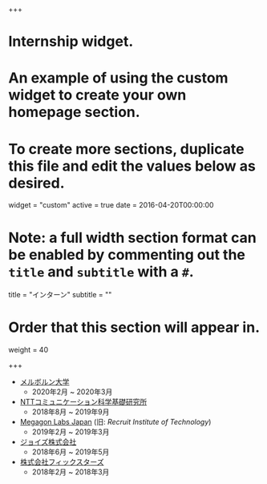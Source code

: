 +++
# Internship widget.
# An example of using the custom widget to create your own homepage section.
# To create more sections, duplicate this file and edit the values below as desired.
widget = "custom"
active = true
date = 2016-04-20T00:00:00

# Note: a full width section format can be enabled by commenting out the `title` and `subtitle` with a `#`.
title = "インターン"
subtitle = ""

# Order that this section will appear in.
weight = 40

+++

- [メルボルン大学](https://cis.unimelb.edu.au/)
  - 2020年2月 ~ 2020年3月
- [NTTコミュニケーション科学基礎研究所](http://www.kecl.ntt.co.jp/)
  - 2018年8月 ~ 2019年9月
- [Megagon Labs Japan](http://www.megagon.ai/) (旧: _Recruit Institute of Technology_)
  - 2019年2月 ~ 2019年3月
- [ジョイズ株式会社](https://www.joyz.co.jp/)
  - 2018年6月 ~ 2019年5月
- [株式会社フィックスターズ](https://www.fixstars.com/)
  - 2018年2月 ~ 2018年3月
